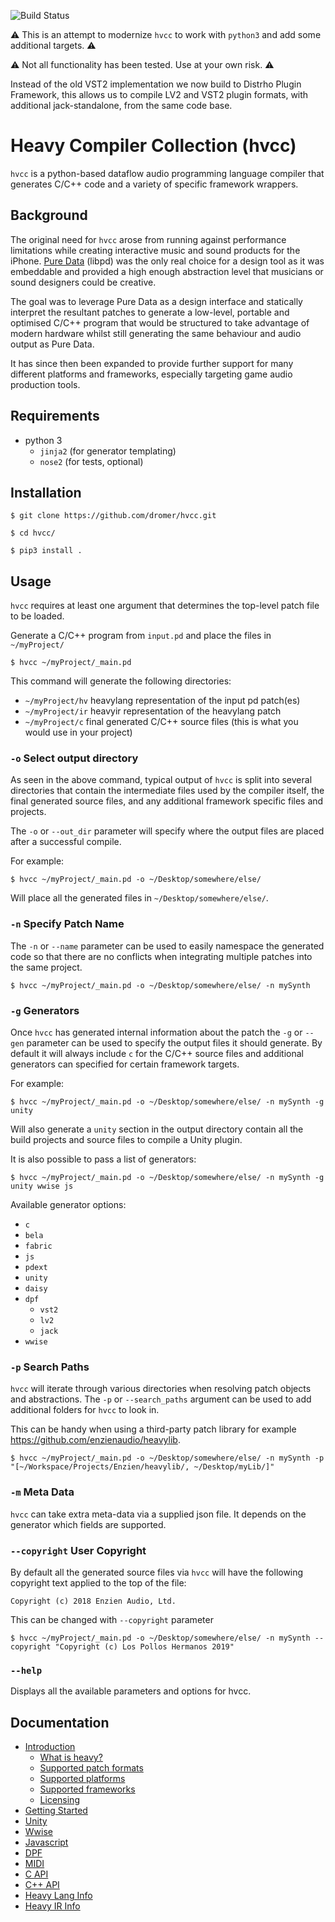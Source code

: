 ![Build Status](https://github.com/Wasted-Audio/hvcc/actions/workflows/python.yml/badge.svg)

:warning: This is an attempt to modernize `hvcc` to work with `python3` and add some additional targets. :warning:

:warning: Not all functionality has been tested. Use at your own risk. :warning:

Instead of the old VST2 implementation we now build to Distrho Plugin Framework, this allows us to compile LV2 and VST2 plugin formats, with additional jack-standalone, from the same code base.


# Heavy Compiler Collection (hvcc)

`hvcc` is a python-based dataflow audio programming language compiler that generates C/C++ code and a variety of specific framework wrappers.

## Background

The original need for `hvcc` arose from running against performance limitations while creating interactive music and sound products for the iPhone. [Pure Data](https://puredata.info) (libpd) was the only real choice for a design tool as it was embeddable and provided a high enough abstraction level that musicians or sound designers could be creative.

The goal was to leverage Pure Data as a design interface and statically interpret the resultant patches to generate a low-level, portable and optimised C/C++ program that would be structured to take advantage of modern hardware whilst still generating the same behaviour and audio output as Pure Data.

It has since then been expanded to provide further support for many different platforms and frameworks, especially targeting game audio production tools.

## Requirements

* python 3
    - `jinja2` (for generator templating)
    - `nose2` (for tests, optional)

## Installation

`$ git clone https://github.com/dromer/hvcc.git`

`$ cd hvcc/`

`$ pip3 install .`

## Usage

`hvcc` requires at least one argument that determines the top-level patch file to be loaded.

Generate a C/C++ program from `input.pd` and place the files in `~/myProject/`

`$ hvcc ~/myProject/_main.pd`

This command will generate the following directories:

* `~/myProject/hv` heavylang representation of the input pd patch(es)
* `~/myProject/ir` heavyir representation of the heavylang patch
* `~/myProject/c` final generated C/C++ source files (this is what you would use in your project)

### `-o` Select output directory

As seen in the above command, typical output of `hvcc` is split into several directories that contain the intermediate files used by the compiler itself, the final generated source files, and any additional framework specific files and projects.

The `-o` or `--out_dir` parameter will specify where the output files are placed after a successful compile.

For example:

`$ hvcc ~/myProject/_main.pd -o ~/Desktop/somewhere/else/`

Will place all the generated files in `~/Desktop/somewhere/else/`.

### `-n` Specify Patch Name

The `-n` or `--name` parameter can be used to easily namespace the generated code so that there are no conflicts when integrating multiple patches into the same project.

`$ hvcc ~/myProject/_main.pd -o ~/Desktop/somewhere/else/ -n mySynth`

### `-g` Generators

Once `hvcc` has generated internal information about the patch the `-g` or `--gen` parameter can be used to specify the output files it should generate. By default it will always include `c` for the C/C++ source files and additional generators can specified for certain framework targets.

For example:

`$ hvcc ~/myProject/_main.pd -o ~/Desktop/somewhere/else/ -n mySynth -g unity`

Will also generate a `unity` section in the output directory contain all the build projects and source files to compile a Unity plugin.

It is also possible to pass a list of generators:

`$ hvcc ~/myProject/_main.pd -o ~/Desktop/somewhere/else/ -n mySynth -g unity wwise js`

Available generator options:

* `c`
* `bela`
* `fabric`
* `js`
* `pdext`
* `unity`
* `daisy`
* `dpf`
  * `vst2`
  * `lv2`
  * `jack`
* `wwise`


### `-p` Search Paths

`hvcc` will iterate through various directories when resolving patch objects and abstractions. The `-p` or `--search_paths` argument can be used to add additional folders for `hvcc` to look in.

This can be handy when using a third-party patch library for example https://github.com/enzienaudio/heavylib.

`$ hvcc ~/myProject/_main.pd -o ~/Desktop/somewhere/else/ -n mySynth -p "[~/Workspace/Projects/Enzien/heavylib/, ~/Desktop/myLib/]"`


### `-m` Meta Data
`hvcc` can take extra meta-data via a supplied json file. It depends on the generator which fields are supported.

### `--copyright` User Copyright

By default all the generated source files via `hvcc` will have the following copyright text applied to the top of the file:

`Copyright (c) 2018 Enzien Audio, Ltd.`

This can be changed with `--copyright` parameter

`$ hvcc ~/myProject/_main.pd -o ~/Desktop/somewhere/else/ -n mySynth --copyright "Copyright (c) Los Pollos Hermanos 2019"`

### `--help`

Displays all the available parameters and options for hvcc.

## Documentation

* [Introduction](/docs/01.introduction.md)
  - [What is heavy?](/docs/01.introduction.md#what-is-heavy)
  - [Supported patch formats](/docs/01.introduction.md#supported-patch-formats)
  - [Supported platforms](/docs/01.introduction.md#supported-platforms)
  - [Supported frameworks](/docs/01.introduction.md#supported-frameworks)
  - [Licensing](/docs/01.introduction.md#licensing)
* [Getting Started](/docs/02.getting_started.md)
* [Unity](/docs/05.unity.md)
* [Wwise](/docs/06.wwise.md)
* [Javascript](/docs/07.javascript.md)
* [DPF](/docs/08.dpf.md)
* [MIDI](/docs/09.midi.md)
* [C API](/docs/10.c.md)
* [C++ API](/docs/11.cpp.md)
* [Heavy Lang Info](/docs/12.heavy_lang.md)
* [Heavy IR Info](/docs/13.heavy_ir_lang.md)
